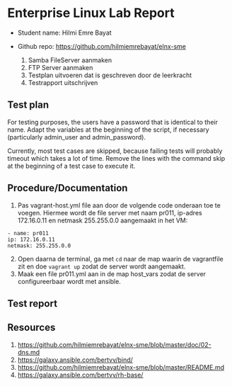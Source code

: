 # Enterprise Linux Lab Report

- Student name: Hilmi Emre Bayat
- Github repo: https://github.com/hilmiemrebayat/elnx-sme

  1. Samba FileServer aanmaken
  2. FTP Server aanmaken
  2. Testplan uitvoeren dat is geschreven door de leerkracht
  3. Testrapport uitschrijven

## Test plan

For testing purposes, the users have a password that is identical to their name. Adapt the variables at the beginning of the script, if necessary (particularly admin_user and admin_password).

Currently, most test cases are skipped, because failing tests will probably timeout which takes a lot of time. Remove the lines with the command skip at the beginning of a test case to execute it.


## Procedure/Documentation

1. Pas vagrant-host.yml file aan door de volgende code onderaan toe te voegen. Hiermee wordt de file server met naam pr011,  ip-adres 172.16.0.11 en netmask 255.255.0.0 aangemaakt in het VM:
```
- name: pr011
ip: 172.16.0.11
netmask: 255.255.0.0
```
2. Open daarna de terminal, ga met `cd` naar de map waarin de vagrantfile zit en doe `vagrant up` zodat de server wordt aangemaakt.
3. Maak een file pr011.yml aan in de map host_vars zodat de server configureerbaar wordt met ansible.


## Test report

## Resources
1. https://github.com/hilmiemrebayat/elnx-sme/blob/master/doc/02-dns.md
2. https://galaxy.ansible.com/bertvv/bind/
3. https://github.com/hilmiemrebayat/elnx-sme/blob/master/README.md
4. https://galaxy.ansible.com/bertvv/rh-base/
